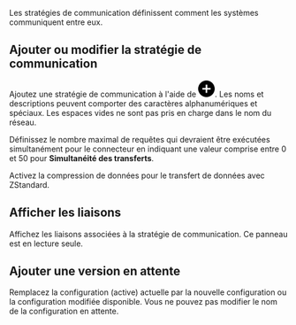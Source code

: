 Les stratégies de communication définissent comment les systèmes communiquent entre eux.

Ajouter ou modifier la stratégie de communication
-------------------------------------------------

Ajoutez une stratégie de communication à l'aide de ![Plus icon to add item](Images/ebt1659745488877.svg). Les noms et descriptions peuvent comporter des caractères alphanumériques et spéciaux. Les espaces vides ne sont pas pris en charge dans le nom du réseau.

Définissez le nombre maximal de requêtes qui devraient être exécutées simultanément pour le connecteur en indiquant une valeur comprise entre 0 et 50 pour **Simultanéité des transferts**.

Activez la compression de données pour le transfert de données avec ZStandard.

Afficher les liaisons
---------------------

Affichez les liaisons associées à la stratégie de communication. Ce panneau est en lecture seule.

Ajouter une version en attente
------------------------------

Remplacez la configuration (active) actuelle par la nouvelle configuration ou la configuration modifiée disponible. Vous ne pouvez pas modifier le nom de la configuration en attente.
